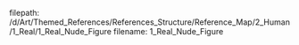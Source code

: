filepath: /d/Art/Themed_References/References_Structure/Reference_Map/2_Human/1_Real/1_Real_Nude_Figure
filename: 1_Real_Nude_Figure
